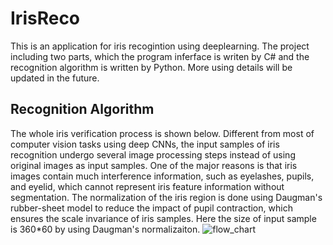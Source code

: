 # IrisReco
This is an application  for iris recogintion using deeplearning. The project including two parts, which the program inferface
is writen by C# and the recognition algorithm is written by Python. More using details will be updated in the future.

## Recognition Algorithm
The whole iris verification process is shown below. Different from most of computer vision tasks using deep CNNs, the input samples of iris recognition undergo several image processing steps instead of using original images as input samples. One of the major reasons is that iris images contain much interference information, such as eyelashes, pupils, and eyelid, which cannot represent iris feature information without segmentation. The normalization of the iris region is done using Daugman's rubber-sheet model to reduce the impact of pupil contraction, which ensures the scale invariance of iris samples. Here the size of input sample is 360*60 by using Daugman's normalizaiton.
![flow_chart](https://github.com/YifengChen94/IrisReco/tree/master/readme_image/flowchart.jpg)
